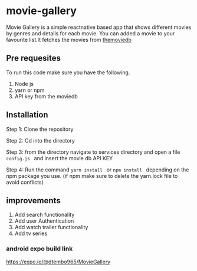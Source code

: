 # movie-gallery


Movie Gallery is a simple reactnative  based app that shows different movies by genres and details for each movie.
You can added a movie to your favourite list.It fetches the movies from [themoviedb](https://developers.themoviedb.org/3/movies/get-movie-details)

## Pre requesites
To run this code make sure you have the following.

1. Node js
2. yarn or npm 
3. API key from the moviedb 

## Installation
Step 1: Clone the repository

Step 2: Cd into the directory 

Step 3: from the directory navigate to services directory and open a file ```config.js ```  and insert the movie db API KEY

Step 4: Run the command ```yarn install ``` or ```npm install ``` depending on the npm package you use. (if npm make sure to delete the yarn.lock file to avoid conflicts)

## improvements

1. Add search functionality
2. Add user Authentication
3. Add watch trailer functionality
4. Add tv series 

### android expo build link

https://expo.io/@dtembo965/MovieGallery
